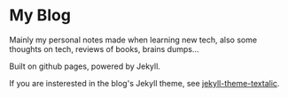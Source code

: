# My Blog

Mainly my personal notes made when learning new tech, also some thoughts on
tech, reviews of books, brains dumps...

Built on github pages, powered by Jekyll.

If you are insterested in the blog's Jekyll theme, see
[jekyll-theme-textalic](https://github.com/UniFreak/jekyll-theme-textalic).

